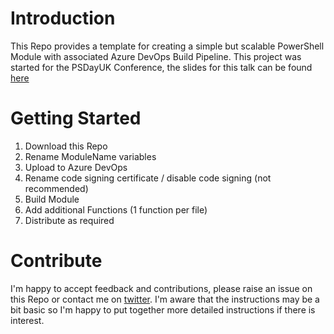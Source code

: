 # Introduction 
This Repo provides a template for creating a simple but scalable PowerShell Module with associated Azure DevOps Build Pipeline.  This project was started for the PSDayUK Conference, the slides for this talk can be found [here]()

# Getting Started
1.	Download this Repo
2.	Rename ModuleName variables
3.	Upload to Azure DevOps
4.  Rename code signing certificate / disable code signing (not recommended)
5.  Build Module
6.  Add additional Functions (1 function per file)
7.  Distribute as required

# Contribute
I'm happy to accept feedback and contributions, please raise an issue on this Repo or contact me on [twitter](https://twitter.com/LeoDArcy1).  I'm aware that the instructions may be a bit basic so I'm happy to put together more detailed instructions if there is interest.  
